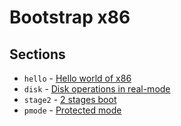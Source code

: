 # Bootstrap x86

## Sections 

- `hello` - [Hello world of x86](hello/hello.md)
- `disk` - [Disk operations in real-mode](disk/disk.md)
- `stage2` - [2 stages boot](stage2/stage2.md)
- `pmode` - [Protected mode](pmode/pmode.md)